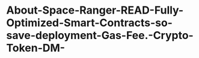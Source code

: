 # About-Space-Ranger-READ-Fully-Optimized-Smart-Contracts-so-save-deployment-Gas-Fee.-Crypto-Token-DM-